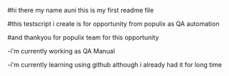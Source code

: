 #hi there my name auni this is my first readme file 

#this testscript i create is for opportunity from populix as QA automation 

#and thankyou for populix team for this opportunity 

-i'm currently working as QA Manual

-i'm currently learning using github although i already had it for long time






